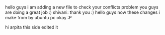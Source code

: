 
hello guys 
i am adding a new file to check your conflicts problem
you guys are doing a great job :)
shivani: thank you :)
hello guys now these changes i make from by ubuntu pc okay :P



hi arpita this side edited it
